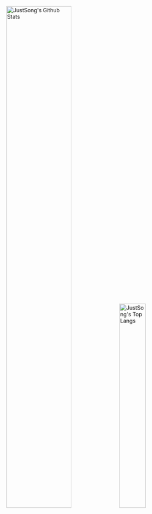 <p>
  <img src="https://github-readme-stats.vercel.app/api?username=minhdndev&show_icons=true&hide_border=true" alt="JustSong's Github Stats" width="58%" />
  <img src="https://github-readme-stats.vercel.app/api/top-langs/?username=minhdndev&layout=compact&hide_border=true&langs_count=10" alt="JustSong's Top Langs" width="37%" /> 
</p>

 
